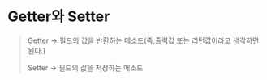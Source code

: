# Getter와 Setter 

> Getter -> 필드의 값을 반환하는 메소드(즉,출력값 또는 리턴값이라고 생각하면 된다.)
> 
> Setter -> 필드의 값을 저장하는 메소드 
